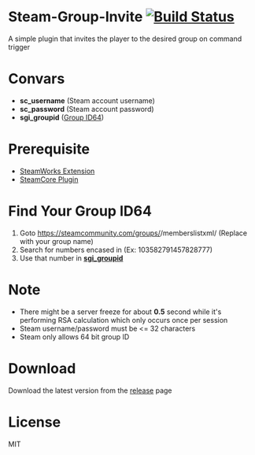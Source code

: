 # Steam-Group-Invite [![Build Status](https://travis-ci.org/RumbleFrog/Steam-Group-Invite.svg?branch=master)](https://travis-ci.org/RumbleFrog/Steam-Group-Invite)
A simple plugin that invites the player to the desired group on command trigger

# Convars

- **sc_username** (Steam account username)
- **sc_password** (Steam account password)
- **sgi_groupid** ([Group ID64](#Find-Your-Group-ID64)) 

# Prerequisite

- [SteamWorks Extension](https://users.alliedmods.net/~kyles/builds/SteamWorks/)
- [SteamCore Plugin](https://github.com/polvora/SteamCore/releases)

# Find Your Group ID64

1. Goto https://steamcommunity.com/groups/<GroupName>/memberslistxml/ (Replace <GroupName> with your group name)
2. Search for numbers encased in <groupID64> (Ex: <groupID64>103582791457828777</groupID64>)
3. Use that number in [**sgi_groupid**](#Convars)

# Note

- There might be a server freeze for about **0.5** second while it's performing RSA calculation which only occurs once per session
- Steam username/password must be <= 32 characters
- Steam only allows 64 bit group ID

# Download 

Download the latest version from the [release](https://github.com/RumbleFrog/Steam-Group-Invite/releases) page

# License

MIT
